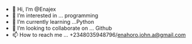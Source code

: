- 👋 Hi, I’m @Enajex
- 👀 I’m interested in ... programming 
- 🌱 I’m currently learning ...Python
- 💞️ I’m looking to collaborate on ... Github 
- 📫 How to reach me ... +2348035948796/enahoro.john.a@gmail.com 

<!---
Enajex/Enajex is a ✨ special ✨ repository because its `README.md` (this file) appears on your GitHub profile.
You can click the Preview link to take a look at your changes.
--->
